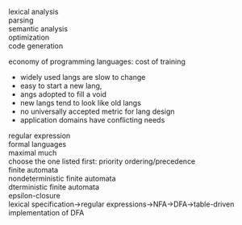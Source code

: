 lexical analysis  
parsing  
semantic analysis  
optimization  
code generation  

economy of programming languages: cost of training
* widely used langs are slow to change
* easy to start a new lang,
* angs adopted to fill a void
* new langs tend to look like old langs
* no universally accepted metric for lang design
* application domains have conflicting needs

regular expression  
formal languages  
maximal much  
choose the one listed first: priority ordering/precedence  
finite automata  
nondeterministic finite automata  
dterministic finite automata  
epsilon-closure  
lexical specification->regular expressions->NFA->DFA->table-driven implementation of DFA  
